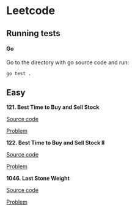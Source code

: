 # Leetcode

## Running tests

#### Go

Go to the directory with go source code and run:
```bash
go test .
```


## Easy

**121. Best Time to Buy and Sell Stock**

[Source code](github.com/ptrsd/leetcode/121/)

[Problem](https://leetcode.com/problems/best-time-to-buy-and-sell-stock/)

**122. Best Time to Buy and Sell Stock II**

[Source code](github.com/ptrsd/leetcode/122/)

[Problem](https://leetcode.com/problems/best-time-to-buy-and-sell-stock-ii/)

**1046. Last Stone Weight**

[Source code](github.com/ptrsd/leetcode/122/)

[Problem](https://leetcode.com/problems/last-stone-weight/)

